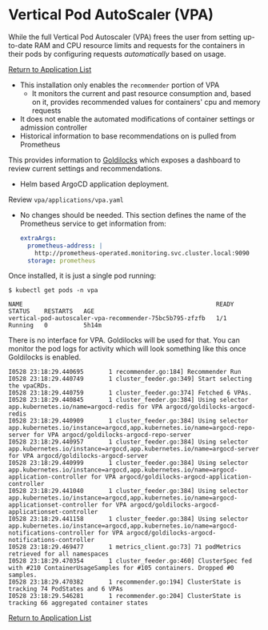 # Vertical Pod AutoScaler (VPA)

While the full Vertical Pod Autoscaler (VPA) frees the user from setting up-to-date RAM and CPU resource limits and requests for the containers in their pods by configuring requests _automatically_ based on usage.  

[Return to Application List](../)

* This installation only enables the `recommender` portion of VPA
  * It monitors the current and past resource consumption and, based on it, provides recommended values for containers' cpu and memory requests
* It does not enable the automated modifications of container settings or admission controller
* Historical information to base recommendations on is pulled from Prometheus

This provides information to [Goldilocks](../goldilocks/) which exposes a dashboard to review current settings and recommendations.

* Helm based ArgoCD application deployment.

Review `vpa/applications/vpa.yaml`

* No changes should be needed.  This section defines the name of the Prometheus service to get information from:

  ```yaml
  extraArgs: 
    prometheus-address: |
      http://prometheus-operated.monitoring.svc.cluster.local:9090
    storage: prometheus
  ```

Once installed, it is just a single pod running:

```shell
$ kubectl get pods -n vpa

NAME                                                      READY   STATUS    RESTARTS   AGE
vertical-pod-autoscaler-vpa-recommender-75bc5b795-zfzfb   1/1     Running   0          5h14m
```

There is no interface for VPA.  Goldilocks will be used for that.  You can monitor the pod logs for activity which will look something like this once Goldilocks is enabled.

```text
I0528 23:18:29.440695       1 recommender.go:184] Recommender Run
I0528 23:18:29.440749       1 cluster_feeder.go:349] Start selecting the vpaCRDs.
I0528 23:18:29.440759       1 cluster_feeder.go:374] Fetched 6 VPAs.
I0528 23:18:29.440845       1 cluster_feeder.go:384] Using selector app.kubernetes.io/name=argocd-redis for VPA argocd/goldilocks-argocd-redis
I0528 23:18:29.440909       1 cluster_feeder.go:384] Using selector app.kubernetes.io/instance=argocd,app.kubernetes.io/name=argocd-repo-server for VPA argocd/goldilocks-argocd-repo-server
I0528 23:18:29.440957       1 cluster_feeder.go:384] Using selector app.kubernetes.io/instance=argocd,app.kubernetes.io/name=argocd-server for VPA argocd/goldilocks-argocd-server
I0528 23:18:29.440999       1 cluster_feeder.go:384] Using selector app.kubernetes.io/instance=argocd,app.kubernetes.io/name=argocd-application-controller for VPA argocd/goldilocks-argocd-application-controller
I0528 23:18:29.441040       1 cluster_feeder.go:384] Using selector app.kubernetes.io/instance=argocd,app.kubernetes.io/name=argocd-applicationset-controller for VPA argocd/goldilocks-argocd-applicationset-controller
I0528 23:18:29.441158       1 cluster_feeder.go:384] Using selector app.kubernetes.io/instance=argocd,app.kubernetes.io/name=argocd-notifications-controller for VPA argocd/goldilocks-argocd-notifications-controller
I0528 23:18:29.469477       1 metrics_client.go:73] 71 podMetrics retrieved for all namespaces
I0528 23:18:29.470354       1 cluster_feeder.go:460] ClusterSpec fed with #210 ContainerUsageSamples for #105 containers. Dropped #0 samples.
I0528 23:18:29.470382       1 recommender.go:194] ClusterState is tracking 74 PodStates and 6 VPAs
I0528 23:18:29.546281       1 recommender.go:204] ClusterState is tracking 66 aggregated container states
```

[Return to Application List](../)

